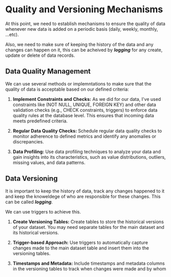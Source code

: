 # Quality and Versioning Mechanisms
At this point, we need to establish mechanisms to ensure the quality of data whenever new data is added on a periodic basis (daily, weekly, monthly, ...etc). 

Also, we need to make sure of keeping the history of the data and any changes can happen on it, this can be acheived by ***logging*** for any create, update or delete of data records. 

## Data Quality Management
We can use several methods or implemntations to make sure that the quality of data is acceptable based on our defined criteria: 
1. **Implement Constraints and Checks:** As we did for our data, I've used constraints like (NOT NULL, UNIQUE, FOREIGN KEY) and other data validation checks (e.g., CHECK constraints, triggers) to enforce data quality rules at the database level. This ensures that incoming data meets predefined criteria.

2. **Regular Data Quality Checks:** Schedule regular data quality checks to monitor adherence to defined metrics and identify any anomalies or discrepancies.

3. **Data Profiling:** Use data profiling techniques to analyze your data and gain insights into its characteristics, such as value distributions, outliers, missing values, and data patterns.



## Data Versioning
It is important to keep the history of data, track any changes happened to it and keep the knoweldege of who are responsible for these changes. This can be called ***logging***. 

We can use triggers to achieve this. 

1. **Create Versioning Tables:** Create tables to store the historical versions of your dataset. You may need separate tables for the main dataset and its historical versions.

2. **Trigger-based Approach:** Use triggers to automatically capture changes made to the main dataset table and insert them into the versioning tables.

3. **Timestamps and Metadata:** Include timestamps and metadata columns in the versioning tables to track when changes were made and by whom


